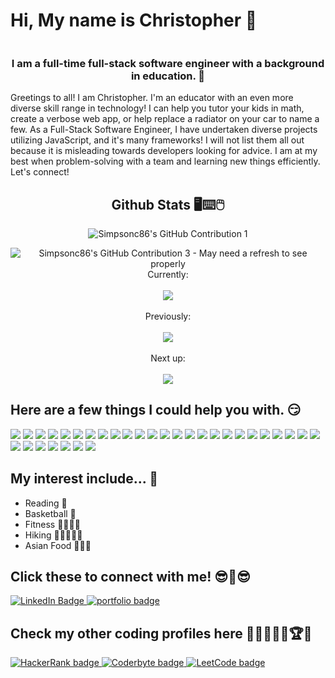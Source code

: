 # Hi, My name is Christopher 🙏
<div id="counter" align="center">
  <img src="https://komarev.com/ghpvc/?username=simpsonc86&style=for-the-badge&color=brightgreen" alt=""/>
</div>

<h3 align=center> I am a full-time full-stack software engineer with a background in education. 🤩</h3>

Greetings to all! I am Christopher. I'm an educator with an even more diverse skill range in technology! I can help you tutor your kids in math, create a verbose web app, or help replace a radiator on your car to name a few. As a Full-Stack Software Engineer, I have undertaken diverse projects utilizing JavaScript, and it's many frameworks! I will not list them all out because it is misleading towards developers looking for advice. I am at my best when problem-solving with a team and learning new things efficiently. Let's connect!

<!--<div align="center">
  <a href="https://www.linkedin.com/in/christopher-simpson-sc">          
    <img src="https://github.com/Simpsonc86/Simpsonc86/assets/114360998/9ab7ab9a-6bf8-4cd8-b401-c418b72f34c7" />
  </a>

</div>
  -->

<h2 align="center"> Github Stats 🖥⌨🖱</h2>

<div align="center" display="flex" flex-wrap="row-wrap">
    <p display="flex" flex-direction="column">    
      <img src="http://github-readme-streak-stats.herokuapp.com?user=Simpsonc86&&hide_border=true&border_radius=6&theme=shadow_green&background=00000000&text_color=7f7f7f" alt="Simpsonc86's GitHub Contribution 1"/>
    </p>
      <img src="https://github-readme-stats.vercel.app/api/top-langs/?username=Simpsonc86&langs_count=20&layout=pie&theme=shadow_green&bg_color=00000000&hide_border=true&size_weight=0.5&count_weight=0.5&text_color=7f7f7f" alt="Simpsonc86's GitHub Contribution 3 - May need a refresh to see properly"/>
<!--       <img src="https://github-profile-summary-cards.vercel.app/api/cards/profile-details?username=simpsonc86&theme=transparent" alt="Simpsonc86's GitHub Contribution 4"/> -->
    
</div>
<div>
<div align="center">
  Currently: 
    <br>
    <br>
  <a href="https://skillicons.dev">          
    <img src="https://skillicons.dev/icons?i=js,react,nodejs,firebase,figma,ts&perline=6" />
  </a>
</div>
<div align="center" display="flex" flex-direction="column">
    <br>
  Previously:
    <br>
    <br>
  <a href="https://skillicons.dev">
    <img src="https://skillicons.dev/icons?i=java,idea,maven,kafka,spring,angular,py,flask,redux,html,css,regex,wordpress,tailwind,nextjs,express,aws,git,github,linux,sqlite,sequelize,mysql,postgres,postman,jest,docker,vscode,netlify,heroku,md,ai,ps,pr,ae&perline=7" />
  </a>
</div>
<div align="center" display="flex" flex-direction="column">
    <br>
  Next up:
    <br>
    <br>
  <a href="https://skillicons.dev">
    <img src="https://skillicons.dev/icons?i=c,cs,cpp,go,godot,azure,kubernetes,dotnet,threejs,unreal,unity,vue,swift,flutter&perline=7" />
  </a>
</div>
</div>

## Here are a few things I could help you with. 😏
<div>
  <img src="https://img.shields.io/badge/javascript-%23323330.svg?style=for-the-badge&logo=javascript&logoColor=%23F7DF1E" />
  <img src='https://img.shields.io/badge/TypeScript-3178c6?style=for-the-badge&logo=TypeScript&logoColor=ffffff'/>
  <img src ="https://img.shields.io/badge/express.js-%23404d59.svg?style=for-the-badge&logo=express&logoColor=%2361DAFB" />
  <img src="https://img.shields.io/badge/node.js-6DA55F?style=for-the-badge&logo=node.js&logoColor=white" />
  <img src='https://img.shields.io/badge/Kafka.js-07b0ce?style=for-the-badge&logo=apache%20kafka&logoColor=000000&color=ffffff'/>
  <img src="https://img.shields.io/badge/html5-%23E34F26.svg?style=for-the-badge&logo=html5&logoColor=white" />
  <img src="https://img.shields.io/badge/css3-%231572B6.svg?style=for-the-badge&logo=css3&logoColor=white" />
  <img src='https://img.shields.io/badge/Tailwind_CSS-07b0ce?style=for-the-badge&logo=Tailwind%20Css&logoColor=ffffff&color=07b0ce'/>
  <img src='https://img.shields.io/badge/Reg_Ex-fff200?style=for-the-badge&logo=Regular%20Expressions&logoColor=ffffff'/>
  <img src="https://img.shields.io/badge/sqlite-%2307405e.svg?style=for-the-badge&logo=sqlite&logoColor=white" />
  <img src="https://img.shields.io/badge/react-%2320232a.svg?style=for-the-badge&logo=react&logoColor=%2361DAFB" />
  <img src="https://img.shields.io/badge/redux-%23593d88.svg?style=for-the-badge&logo=redux&logoColor=white" />
  <img src="https://img.shields.io/badge/python-3670A0?style=for-the-badge&logo=python&logoColor=ffdd54" />
  <img src="https://img.shields.io/badge/flask-%23000.svg?style=for-the-badge&logo=flask&logoColor=white" />
  <img src='https://img.shields.io/badge/SQLalchemy-ffffff?style=for-the-badge&logo=sqlalchemy&logoColor=ff0a08'/>
  <img src="https://img.shields.io/badge/postgres-%23316192.svg?style=for-the-badge&logo=postgresql&logoColor=white" />
  <img src="https://img.shields.io/badge/AWS-%23FF9900.svg?style=for-the-badge&logo=amazon-aws&logoColor=white" />
  <img src='https://img.shields.io/badge/Firebase-ffa611?style=for-the-badge&logo=Firebase&logoColor=ffffff'/>
  <img src="https://img.shields.io/badge/Sequelize-52B0E7?style=for-the-badge&logo=Sequelize&logoColor=white" />
  <img src="https://img.shields.io/badge/Render-%46E3B7.svg?style=for-the-badge&logo=render&logoColor=white" />
  <img src='https://img.shields.io/badge/Next.JS-101010?style=for-the-badge&logo=Next.js&logoColor=ffffff'/>
  <img src="https://img.shields.io/badge/Visual%20Studio%20Code-0078d7.svg?style=for-the-badge&logo=visual-studio-code&logoColor=white" />
  <img src="https://img.shields.io/badge/Windows%2011-%230079d5.svg?style=for-the-badge&logo=Windows%2011&logoColor=white" />
  <img src="https://img.shields.io/badge/Ubuntu-E95420?style=for-the-badge&logo=ubuntu&logoColor=white" />
  <img src="https://img.shields.io/badge/mac%20os-000000?style=for-the-badge&logo=macos&logoColor=F0F0F0" />
  <img src="https://img.shields.io/badge/Postman-FF6C37?style=for-the-badge&logo=postman&logoColor=white" />
  <img src="https://img.shields.io/badge/docker-%230db7ed.svg?style=for-the-badge&logo=docker&logoColor=white" />
  <img src="https://img.shields.io/badge/github-%23121011.svg?style=for-the-badge&logo=github&logoColor=white" />
  <img src="https://img.shields.io/badge/git-%23F05033.svg?style=for-the-badge&logo=git&logoColor=white" />
  <img src="https://img.shields.io/badge/-mocha-%238D6748?style=for-the-badge&logo=mocha&logoColor=white" />
  <img src="https://img.shields.io/badge/-cypress-%23E5E5E5?style=for-the-badge&logo=cypress&logoColor=058a5e" />
  <img src="https://img.shields.io/badge/Jest-916f79?style=for-the-badge&logo=jest&logoColor=ffffff"/>
</div>

## My interest include... 🤔

* Reading 📑
* Basketball 🏀
* Fitness 🏃🏾‍♂️💨
* Hiking 🌲🚶🏾‍♂️🌄
* Asian Food 🍤🍜🥘

## Click these to connect with me! 😎💱😎
<div id="badges">
  <a target=”_blank” rel="noopener" href="https://www.linkedin.com/in/christopher-simpson-sc"  >
    <img src="https://img.shields.io/badge/LinkedIn_Profile-blue?style=for-the-badge&logo=linkedin&logoColor=white" alt="LinkedIn Badge"/>
  </a>
  <a href="https://Simpsonc86.github.io/" target=”_blank” rel="noopener">
    <img src="https://img.shields.io/badge/Portfolio_Site-8A2BE2?style=for-the-badge&logoColor=white" alt="portfolio badge"/>  
  </a>
  <h2>Check my other coding profiles here 🧠👨🏾‍💻🤯🏆🥇</h2>
  <a href="https://www.hackerrank.com/profile/simpsonc6" target=”_blank” rel="noopener">
    <img src="https://img.shields.io/badge/HackerRank_Profile-101010?style=for-the-badge&logo=HackerRank&logoColor=0add08" alt="HackerRank badge"/>  
  </a>
  <a href="https://coderbyte.com/profile/simpsonc6" target=”_blank” rel="noopener">
    <img src="https://img.shields.io/badge/CoderByte_Profile-1dbbc2?style=for-the-badge&logo=Code%20" alt="Coderbyte badge"/>  
  </a>
  <a href="https://leetcode.com/simpsonc6" target=”_blank” rel="noopener">
    <img src="https://img.shields.io/badge/LeetCode_Profile-FFA500?style=for-the-badge&logo=Code%20" alt="LeetCode badge"/>  
  </a>
</div>

<!--
**Simpsonc86/Simpsonc86** is a ✨ _special_ ✨ repository because its `README.md` (this file) appears on your GitHub profile.

Here are some ideas to get you started:

- 🔭 I’m currently working on ...
- 🌱 I’m currently learning ...
- 👯 I’m looking to collaborate on ...
- 🤔 I’m looking for help with ...
- 💬 Ask me about ...
- 📫 How to reach me: ...
- 😄 Pronouns: ...
- ⚡ Fun fact: ...
-->

